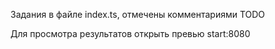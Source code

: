 Задания в файле index.ts, отмечены комментариями TODO

Для просмотра результатов открыть превью start:8080
